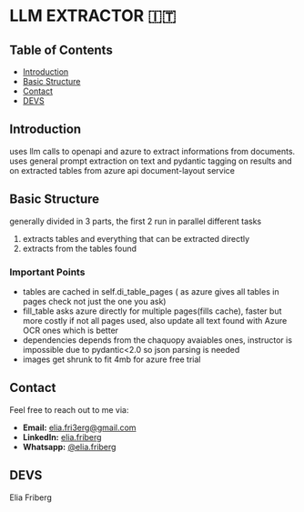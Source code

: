 # LLM EXTRACTOR :it:

## Table of Contents

- [Introduction](#introduction)
- [Basic Structure](#basic-structure)
- [Contact](#contact)
- [DEVS](#devs)

## Introduction

uses llm calls to openapi and azure to extract informations from documents.
uses general prompt extraction on text and pydantic tagging on results and on extracted tables from azure api document-layout service

## Basic Structure

generally divided in 3 parts, the first 2 run in parallel different tasks

1. extracts tables and everything that can be extracted directly
2. extracts from the tables found

### Important Points

- tables are cached in self.di_table_pages ( as azure gives all tables in pages check not just the one you ask)
- fill_table asks azure directly for multiple pages(fills cache), faster but more costly if not all pages used, also update all text found with Azure OCR ones which is better
- dependencies depends from the chaquopy avaiables ones, instructor is impossible due to pydantic<2.0 so json parsing is needed
- images get shrunk to fit 4mb for azure free trial

## Contact

Feel free to reach out to me via:

- **Email:** [elia.fri3erg@gmail.com](mailto:elia.fri3erg@gmail.com)
- **LinkedIn:** [elia.friberg](https://www.linkedin.com/in/elia-friberg-021a90295/)
- **Whatsapp:** [@elia.friberg](+393924123304)

## DEVS

Elia Friberg
